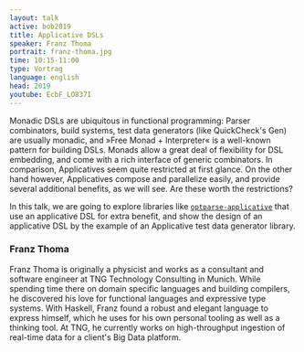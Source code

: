 ```yaml
---
layout: talk
active: bob2019
title: Applicative DSLs
speaker: Franz Thoma
portrait: franz-thoma.jpg
time: 10:15-11:00
type: Vortrag
language: english
head: 2019
youtube: EcbF_LO837I
---
```


Monadic DSLs are ubiquitous in functional programming: Parser
combinators, build systems, test data generators (like QuickCheck's
Gen) are usually monadic, and »Free Monad + Interpreter« is a
well-known pattern for building DSLs. Monads allow a great deal of
flexibility for DSL embedding, and come with a rich interface of
generic combinators. In comparison, Applicatives seem quite restricted
at first glance. On the other hand however, Applicatives compose and
parallelize easily, and provide several additional benefits, as we
will see. Are these worth the restrictions?

In this talk, we are going to explore libraries like
[`optparse-applicative`](https://github.com/pcapriotti/optparse-applicative)
that use an applicative DSL for extra benefit, and show the design of
an applicative DSL by the example of an Applicative test data
generator library.

### Franz Thoma

Franz Thoma is originally a physicist and works as a consultant and
software engineer at TNG Technology Consulting in Munich. While
spending time there on domain specific languages and building
compilers, he discovered his love for functional languages and
expressive type systems. With Haskell, Franz found a robust and
elegant language to express himself, which he uses for his own
personal tooling as well as a thinking tool. At TNG, he currently
works on high-throughput ingestion of real-time data for a client's
Big Data platform.
